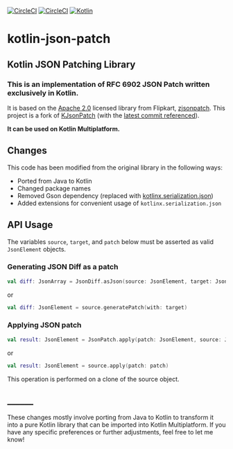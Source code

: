 [![CircleCI](https://dl.circleci.com/status-badge/img/circleci/FX4uQvXfdGbsC2LtLwAcHN/6WSq31hZUQd6ntmfk7zYqZ/tree/main.svg?style=svg&circle-token=726a635dd6621f418b6a9b009e03e14aff877c5b)](https://dl.circleci.com/status-badge/redirect/circleci/FX4uQvXfdGbsC2LtLwAcHN/6WSq31hZUQd6ntmfk7zYqZ/tree/main)
[![CircleCI](https://dl.circleci.com/status-badge/img/circleci/FX4uQvXfdGbsC2LtLwAcHN/6WSq31hZUQd6ntmfk7zYqZ/tree/main.svg?style=shield&circle-token=726a635dd6621f418b6a9b009e03e14aff877c5b)](https://dl.circleci.com/status-badge/redirect/circleci/FX4uQvXfdGbsC2LtLwAcHN/6WSq31hZUQd6ntmfk7zYqZ/tree/main)
[![Kotlin](https://img.shields.io/badge/kotlin-1.9.20-orange.svg)](http://kotlinlang.org/)

# kotlin-json-patch
## Kotlin JSON Patching Library

### This is an implementation of RFC 6902 JSON Patch written exclusively in Kotlin.
It is based on the [Apache 2.0](http://www.apache.org/licenses/LICENSE-2.0) licensed library from Flipkart, [zjsonpatch](https://github.com/flipkart-incubator/zjsonpatch).
This project is a fork of [KJsonPatch](https://github.com/beyondeye/kjsonpatch) (with the [latest commit referenced](https://github.com/beyondeye/kjsonpatch/commit/939455832a09de666d9578963676996b5e09b6be)).

**It can be used on Kotlin Multiplatform.**

## Changes

This code has been modified from the original library in the following ways:
* Ported from Java to Kotlin
* Changed package names
* Removed Gson dependency (replaced with [kotlinx.serialization.json](https://kotlinlang.org/api/latest/kotlin.test/))
* Added extensions for convenient usage of `kotlinx.serialization.json`

## API Usage
The variables `source`, `target`, and `patch` below must be asserted as valid `JsonElement` objects. 
### Generating JSON Diff as a patch
```kotlin
val diff: JsonArray = JsonDiff.asJson(source: JsonElement, target: JsonElement)
```
or
```kotlin
val diff: JsonElement = source.generatePatch(with: target)
```
### Applying JSON patch
```kotlin
val result: JsonElement = JsonPatch.apply(patch: JsonElement, source: JsonElement)
```
or
```kotlin
val result: JsonElement = source.apply(patch: patch)
```
This operation is performed on a clone of the source object.

## ______
These changes mostly involve porting from Java to Kotlin to transform it into a pure Kotlin library that can be imported into Kotlin Multiplatform. If you have any specific preferences or further adjustments, feel free to let me know!
